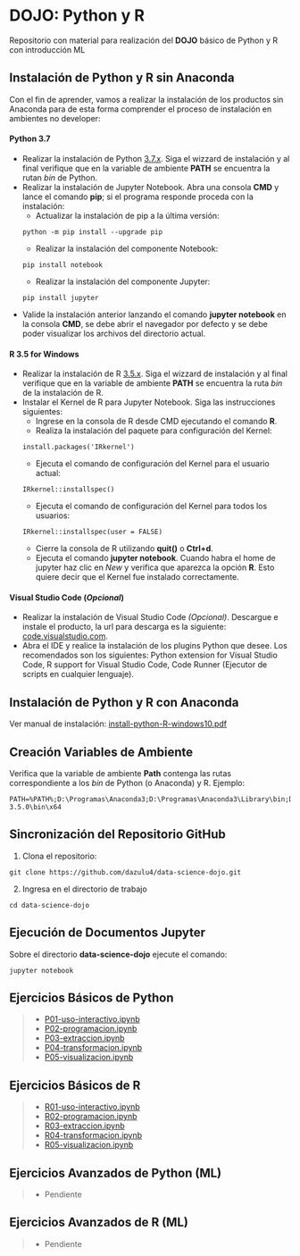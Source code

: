 DOJO: Python y R
===
Repositorio con material para realización del **DOJO** básico de Python y R con introducción ML

## Instalación de Python y R sin Anaconda
Con el fin de aprender, vamos a realizar la instalación de los productos sin Anaconda para de esta forma comprender el proceso de instalación en ambientes no developer:

#### Python 3.7
* Realizar la instalación de Python <a href="https://www.python.org/downloads/windows/" target="_blank">3.7.x</a>. Siga el wizzard de instalación y al final verifique que en la variable de ambiente **PATH** se encuentra la rutan *bin* de Python.
* Realizar la instalación de Jupyter Notebook. Abra una consola **CMD** y lance el comando **pip**; si el programa responde proceda con la  instalación:
  * Actualizar la instalación de pip a la última versión:
  ```
  python -m pip install --upgrade pip
  ```
  * Realizar la instalación del componente Notebook:
  ```
  pip install notebook
  ```
  * Realizar la instalación del componente Jupyter:
  ```
  pip install jupyter
  ```
* Valide la instalación anterior lanzando el comando **jupyter notebook** en la consola **CMD**, se debe abrir el navegador por defecto y se debe poder visualizar los archivos del directorio actual.

#### R 3.5 for Windows
* Realizar la instalación de R <a href="https://cran.r-project.org/bin/windows/base/" target="_blank">3.5.x</a>. Siga el wizzard de instalación y al final verifique que en la variable de ambiente **PATH** se encuentra la ruta *bin* de la instalación de R.
* Instalar el Kernel de R para Jupyter Notebook. Siga las instrucciones siguientes:
  * Ingrese en la consola de R desde CMD ejecutando el comando **R**.
  * Realiza la instalación del paquete para configuración del Kernel:
  ```
  install.packages('IRkernel')
  ```
  * Ejecuta el comando de configuración del Kernel para el usuario actual:
  ```
  IRkernel::installspec()
  ```
  * Ejecuta el comando de configuración del Kernel para todos los usuarios:
  ```
  IRkernel::installspec(user = FALSE)
  ```
  * Cierre la consola de R utilizando **quit()** o **Ctrl+d**.
  * Ejecuta el comando **jupyter notebook**. Cuando habra el home de jupyter haz clic en *New* y verifica que aparezca la opción **R**. Esto quiere decir que el Kernel fue instalado correctamente.

#### Visual Studio Code (*Opcional*)
* Realizar la instalación de Visual Studio Code *(Opcional)*. Descargue e instale el producto, la url para descarga es la siguiente: <a href="https://code.visualstudio.com/download" target="_blank">code.visualstudio.com</a>.
* Abra el IDE y realice la instalación de los plugins Python que desee. Los recomendados son los siguientes: Python extension for Visual Studio Code, R support for Visual Studio Code, Code Runner (Ejecutor de scripts en cualquier lenguaje).

## Instalación de Python y R con Anaconda
Ver manual de instalación: <a href="/install-python-R-windows10.pdf" target="_blank">install-python-R-windows10.pdf</a>

## Creación Variables de Ambiente
Verifica que la variable de ambiente **Path** contenga las rutas correspondiente a los *bin* de Python (o Anaconda) y R. Ejemplo:
```
PATH=%PATH%;D:\Programas\Anaconda3;D:\Programas\Anaconda3\Library\bin;D:\Programas\Anaconda3\Scripts;D:\Programas\R\R-3.5.0\bin\x64
```

## Sincronización del Repositorio GitHub
1. Clona el repositorio:
```
git clone https://github.com/dazulu4/data-science-dojo.git
```
2. Ingresa en el directorio de trabajo
```
cd data-science-dojo
```

## Ejecución de Documentos Jupyter
Sobre el directorio **data-science-dojo** ejecute el comando:
```
jupyter notebook
```

## Ejercicios Básicos de Python
> * [P01-uso-interactivo.ipynb](P01-uso-interactivo.ipynb)
> * [P02-programacion.ipynb](P02-programacion.ipynb)
> * [P03-extraccion.ipynb](P03-extraccion.ipynb)
> * [P04-transformacion.ipynb](P04-transformacion.ipynb)
> * [P05-visualizacion.ipynb](P05-visualizacion.ipynb)

## Ejercicios Básicos de R
> * [R01-uso-interactivo.ipynb](R01-uso-interactivo.ipynb)
> * [R02-programacion.ipynb](R02-programacion.ipynb)
> * [R03-extraccion.ipynb](R03-extraccion.ipynb)
> * [R04-transformacion.ipynb](R04-transformacion.ipynb)
> * [R05-visualizacion.ipynb](R05-visualizacion.ipynb)

## Ejercicios Avanzados de Python (ML)
> * Pendiente

## Ejercicios Avanzados de R (ML)
> * Pendiente

